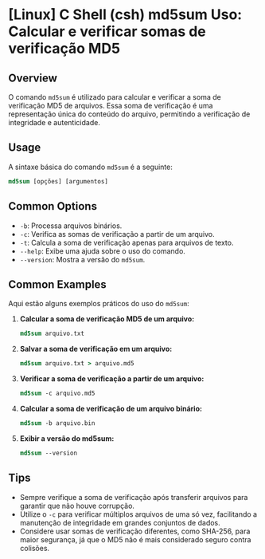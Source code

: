 # [Linux] C Shell (csh) md5sum Uso: Calcular e verificar somas de verificação MD5

## Overview
O comando `md5sum` é utilizado para calcular e verificar a soma de verificação MD5 de arquivos. Essa soma de verificação é uma representação única do conteúdo do arquivo, permitindo a verificação de integridade e autenticidade.

## Usage
A sintaxe básica do comando `md5sum` é a seguinte:

```csh
md5sum [opções] [argumentos]
```

## Common Options
- `-b`: Processa arquivos binários.
- `-c`: Verifica as somas de verificação a partir de um arquivo.
- `-t`: Calcula a soma de verificação apenas para arquivos de texto.
- `--help`: Exibe uma ajuda sobre o uso do comando.
- `--version`: Mostra a versão do `md5sum`.

## Common Examples
Aqui estão alguns exemplos práticos do uso do `md5sum`:

1. **Calcular a soma de verificação MD5 de um arquivo:**
   ```csh
   md5sum arquivo.txt
   ```

2. **Salvar a soma de verificação em um arquivo:**
   ```csh
   md5sum arquivo.txt > arquivo.md5
   ```

3. **Verificar a soma de verificação a partir de um arquivo:**
   ```csh
   md5sum -c arquivo.md5
   ```

4. **Calcular a soma de verificação de um arquivo binário:**
   ```csh
   md5sum -b arquivo.bin
   ```

5. **Exibir a versão do md5sum:**
   ```csh
   md5sum --version
   ```

## Tips
- Sempre verifique a soma de verificação após transferir arquivos para garantir que não houve corrupção.
- Utilize o `-c` para verificar múltiplos arquivos de uma só vez, facilitando a manutenção de integridade em grandes conjuntos de dados.
- Considere usar somas de verificação diferentes, como SHA-256, para maior segurança, já que o MD5 não é mais considerado seguro contra colisões.